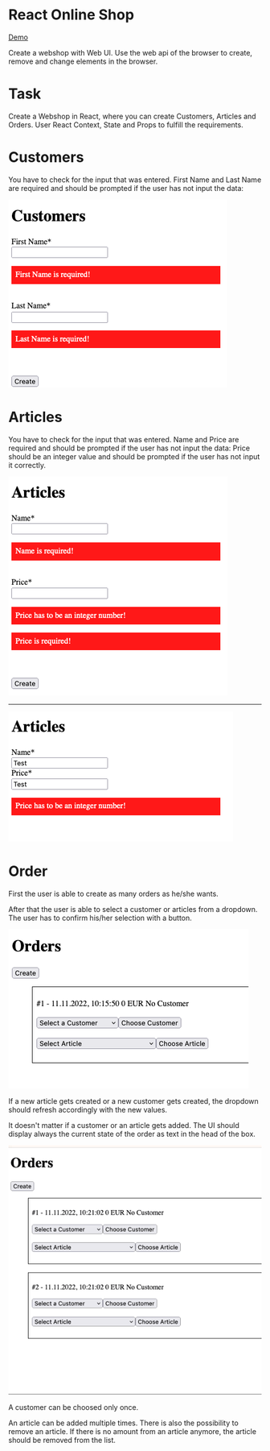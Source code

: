 # React Online Shop

[Demo](./demo/index.html)

Create a webshop with Web UI.
Use the web api of the browser to create, remove and change elements in the browser.

# Task

Create a Webshop in React, where you can create Customers, Articles and Orders.
User React Context, State and Props to fulfill the requirements.

# Customers

You have to check for the input that was entered.
First Name and Last Name are required and should be prompted if the user has not input the data:

![](./examples/customer_error.png)

# Articles

You have to check for the input that was entered.
Name and Price are required and should be prompted if the user has not input the data:
Price should be an integer value and should be prompted if the user has not input it correctly.

![](./examples/article_required.png)

---

![](./examples/article_int.png)

# Order

First the user is able to create as many orders as he/she wants.

After that the user is able to select a customer or articles from a dropdown.
The user has to confirm his/her selection with a button.

![](./examples/order_selection.png)

If a new article gets created or a new customer gets created, the dropdown should refresh accordingly with the new values.

It doesn't matter if a customer or an article gets added.
The UI should display always the current state of the order as text in the head of the box.

![](./examples/order_selection_order.gif)

A customer can be choosed only once.

An article can be added multiple times. There is also the possibility to remove an article.
If there is no amount from an article anymore, the article should be removed from the list.
